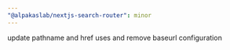```yaml
---
"@alpakaslab/nextjs-search-router": minor
---
```


update pathname and href uses and remove baseurl configuration
